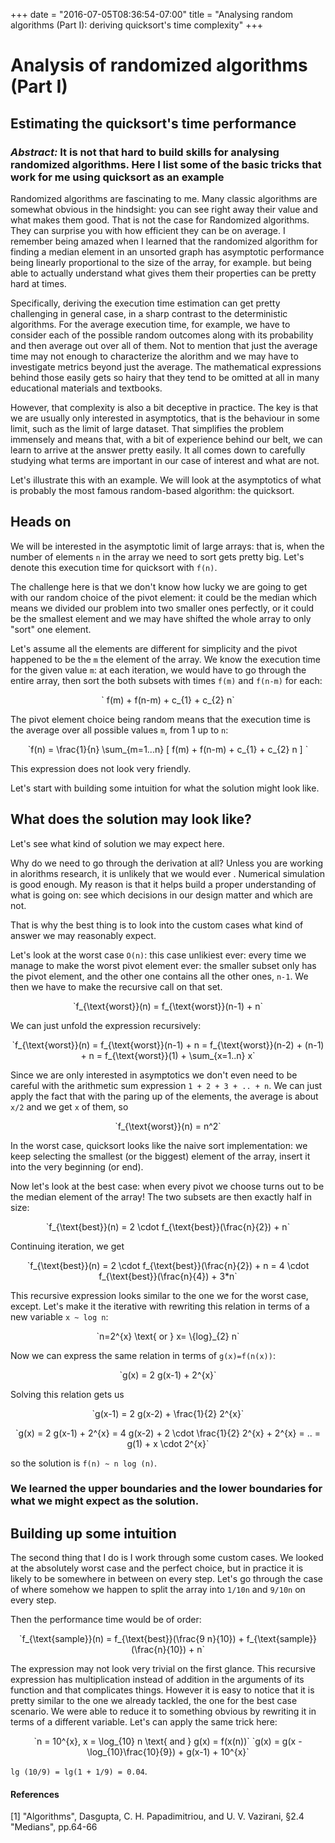 +++
date = "2016-07-05T08:36:54-07:00"
title = "Analysing random algorithms (Part I): deriving quicksort's time complexity"
+++


Analysis of randomized algorithms (Part I)
==============================
## Estimating the quicksort's time performance


<script type="text/javascript" async
  src="https://cdn.mathjax.org/mathjax/latest/MathJax.js?config=TeX-MML-AM_CHTML">
</script>



### *Abstract:* It is not that hard to build skills for analysing randomized algorithms. Here I list some of the basic tricks that work for me using quicksort as an example


Randomized algorithms are fascinating to me. Many classic algorithms are somewhat obvious in the hindsight: you can see right away their value and what makes them good. That is not the case for Randomized algorithms. They can surprise you with how efficient they can be on average. I remember being amazed when I learned that the randomized algorithm for finding a median element in an unsorted graph has asymptotic performance being linearly proportional to the size of the array, for example. but being able to actually understand what gives them their properties can be pretty hard at times.



Specifically, deriving the execution time estimation can get pretty challenging in general case, in a sharp contrast to the deterministic algorithms. For the average execution time, for example, we have to consider each of the possible random outcomes along with its probability and then average out over all of them. Not to mention that just the average time may not enough to characterize the alorithm and we may have to investigate metrics beyond just the average. The mathematical expressions behind those easily gets so hairy that they tend to be omitted at all in many educational materials and textbooks.

However, that complexity is also a bit deceptive in practice. The key is that we are usually only interested in asymptotics, that is the behaviour in some limit, such as the limit of large dataset. That simplifies the problem immensely and means that, with a bit of experience behind our belt, we can learn to arrive at the answer pretty easily. It all comes down to carefully studying what terms are important in our case of interest and what are not.

Let's illustrate this with an example. We will look at the asymptotics of what is probably the most famous random-based algorithm: the quicksort.


## Heads on

We will be interested in the asymptotic limit of large arrays: that is, when the number of elements `n` in the array we need to sort gets pretty big. Let's denote this execution time for quicksort with `f(n)`.

The challenge here is that we don't know how lucky we are going to get with our random choice of the pivot element: it could be the median which means we divided our problem into two smaller ones perfectly, or it could be the smallest element and we may have shifted the whole array to only "sort" one element.

Let's assume all the elements are different for simplicity and the pivot happened to be the `m` the element of the array. We know the execution time for the given value `m`: at each iteration, we would have to go through the entire array, then sort the both subsets with times `f(m)` and `f(n-m)` for each:

<p style="text-align:center">
  ` f(m) + f(n-m) + c_{1} + c_{2} n`
</p>

The pivot element choice being random means that the execution time is the average over all possible values `m`, from 1 up to `n`:

<p style="text-align:center">
  `f(n) = \frac{1}{n} \sum_{m=1...n} [ f(m) + f(n-m) + c_{1} + c_{2} n ] `
</p>

This expression does not look very friendly.

Let's start with building some intuition for what the solution might look like.


## What does the solution may look like?

Let's see what kind of solution we may expect here.   

Why do we need to go through the derivation at all? Unless you are working in alorithms research, it is unlikely that we would ever . Numerical simulation is good enough. My reason is that it helps build a proper understanding of what is going on: see which decisions in our design matter and which are not.

That is why the best thing is to look into the custom cases what kind of answer we may reasonably expect.

Let's look at the worst case `O(n)`: this case unlikiest ever: every time we manage to make the worst pivot element ever: the smaller subset only has the pivot element, and the other one contains all the other ones, `n-1`. We then we have to make the recursive call on that set.   

<p style="text-align:center">
  `f_{\text{worst}}(n) = f_{\text{worst}}(n-1) + n`
</p>

We can just unfold the expression recursively:

<p style="text-align:center">
  `f_{\text{worst}}(n) = f_{\text{worst}}(n-1) + n = f_{\text{worst}}(n-2) + (n-1) + n = f_{\text{worst}}(1) + \sum_{x=1..n} x`
</p>


Since we are only interested in asymptotics we don't even need to be careful with the arithmetic sum expression  `1 + 2 + 3 + .. + n`. We can just apply the fact that with the paring up of the elements, the average is about `x/2` and we get `x` of them, so

<p style="text-align:center">
  `f_{\text{worst}}(n) = n^2`
</p>

In the worst case, quicksort looks like the naive sort implementation: we keep selecting the smallest (or the biggest) element of the array, insert it into the very beginning (or end).

Now let's look at the best case: when every pivot we choose turns out to be the median element of the array! The two subsets are then exactly half in size:

<p style="text-align:center">
  `f_{\text{best}}(n) = 2 \cdot f_{\text{best}}(\frac{n}{2}) + n`
</p>


Continuing iteration, we get

<p style="text-align:center">
  `f_{\text{best}}(n) = 2 \cdot f_{\text{best}}(\frac{n}{2}) + n = 4 \cdot f_{\text{best}}(\frac{n}{4}) + 3*n`
</p>


This recursive expression looks similar to the one we for the worst case, except. Let's make it the iterative with rewriting this relation in terms of a new variable `x ~ log n`:  

<p style="text-align:center">
 `n=2^{x} \text{ or } x= \{log}_{2} n`



Now we can express the same relation in terms of `g(x)=f(n(x))`:

<p style="text-align:center">
  `g(x) = 2 g(x-1) + 2^{x}`
</p>

Solving this relation gets us

<p style="text-align:center">
  `g(x-1) = 2 g(x-2) + \frac{1}{2} 2^{x}`
</p>

<p style="text-align:center">
  `g(x) = 2 g(x-1) + 2^{x} = 4 g(x-2) + 2 \cdot \frac{1}{2} 2^{x} + 2^{x} = .. = g(1) + x \cdot 2^{x}`
</p>

so the solution is `f(n) ~ n log (n)`.

### We learned the upper boundaries and the lower boundaries for what we might expect as the solution.


## Building up some intuition

The second thing that I do is I work through some custom cases. We looked at the absolutely worst case and the perfect choice, but in practice it is likely to be somewhere in between on every step. Let's go through the case of  where somehow we happen to split the array into `1/10n` and `9/10n` on every step.

Then the performance time would be of order:


<p style="text-align:center">
  `f_{\text{sample}}(n) = f_{\text{best}}(\frac{9 n}{10}) +  f_{\text{sample}}(\frac{n}{10}) + n`
</p>

The expression may not look very trivial on the first glance. This recursive expression has multiplication instead of addition in the arguments of its function and that complicates things. However it is easy to notice that it is pretty similar to the one we already tackled, the one for the best case scenario. We were able to reduce it to something obvious by rewriting it in terms of a different variable. Let's can apply the same trick here:

<p style="text-align:center">
`n = 10^{x}, x = \log_{10} n \text{ and } g(x) = f(x(n))`
  `g(x) = g(x - \log_{10}\frac{10}{9}) +  g(x-1) + 10^{x}`
</p>

 `lg (10/9) = lg(1 + 1/9) = 0.04`.


#### References
[1] "Algorithms", Dasgupta, C. H. Papadimitriou, and U. V. Vazirani, §2.4 "Medians", pp.64-66
